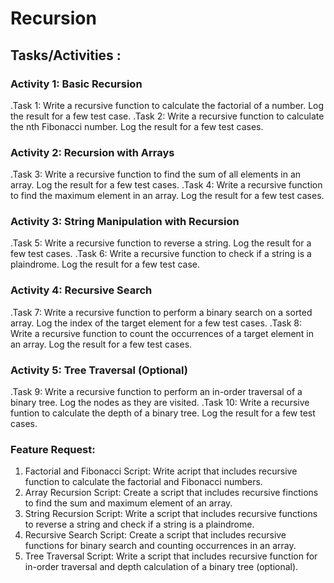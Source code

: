 # Recursion

## Tasks/Activities :

### Activity 1: Basic Recursion

.Task 1: Write a recursive function to calculate the factorial of a number. Log the result for a few test case.
.Task 2: Write a recursive function to calculate the nth Fibonacci number. Log the result for a few test cases.

### Activity 2: Recursion with Arrays

.Task 3: Write a recursive function to find the sum of all elements in an array. Log the result for a few test cases.
.Task 4: Write a recursive function to find the maximum element in an array. Log the result for a few test cases.

### Activity 3: String Manipulation with Recursion

.Task 5: Write a recursive function to reverse a string. Log the result for a few test cases.
.Task 6: Write a recursive function to check if a string is a plaindrome. Log the result for a few test case.

### Activity 4: Recursive Search

.Task 7: Write a recursive function to perform a binary search on a sorted array. Log the index of the target element for a few test cases.
.Task 8: Write a recursive function to count the occurrences of a target element in an array. Log the result for a few test cases.

### Activity 5: Tree Traversal (Optional)

.Task 9: Write a recursive function to perform an in-order traversal of a binary tree. Log the nodes as they are visited.
.Task 10: Write a recursive funtion to calculate the depth of a binary tree. Log the result for a few test cases.

### Feature Request:

1. Factorial and Fibonacci Script: Write acript that includes recursive function to calculate the factorial and Fibonacci numbers.
2. Array Recursion Script: Create a script that includes recursive finctions to find the sum and maximum element of an array.
3. String Recursion Script: Write a script that includes recursive functions to reverse a string and check if a string is a plaindrome.
4. Recursive Search Script: Create a script that includes recursive functions for binary search and counting occurrences in an array.
5. Tree Traversal Script: Write a script that includes recursive function for in-order traversal and depth calculation of a binary tree (optional).
